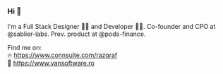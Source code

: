 ### Hi 👋

I'm a Full Stack Designer 👨‍🎨 and Developer 👨‍💻. 
Co-founder and CPO at @sablier-labs. Prev. product at @pods-finance.

Find me on:  
🔥 https://www.connsuite.com/razgraf  
💼 https://www.vansoftware.ro

<!--
**razgraf/razgraf** is a ✨ _special_ ✨ repository because its `README.md` (this file) appears on your GitHub profile.

Here are some ideas to get you started:

- 🔭 I’m currently working on ...
- 🌱 I’m currently learning ...
- 👯 I’m looking to collaborate on ...
- 🤔 I’m looking for help with ...
- 💬 Ask me about ...
- 📫 How to reach me: ...
- 😄 Pronouns: ...
- ⚡ Fun fact: ...
-->
